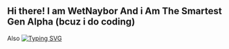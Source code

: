 ## Hi there! I am WetNaybor And i Am The Smartest Gen Alpha (bcuz i do coding)

Also
[![Typing SVG](https://readme-typing-svg.demolab.com?font=Fira+Code&pause=1000&width=435&lines=I+like+facedev;Also+touch+some+grass)](https://git.io/typing-svg)

